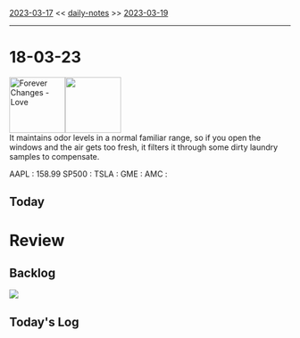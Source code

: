 [2023-03-17](daily_notes/2023-03-17) << [daily-notes](notes/daily-notes.md) >> [2023-03-19](daily_notes/2023-03-19)

---
# 18-03-23
<a href='spotify:album:6myt0Ez6hGJIPQeZKgY8um'><img src='https://i.scdn.co/image/4b75f62dc127de65f0f08dab5ab1fe0807c07f35' alt='Forever Changes - Love' height=100></a><img src='https://imgs.xkcd.com/comics/air_handler.png' height=100>
<br>It maintains odor levels in a normal familiar range, so if you open the windows and the air gets too fresh, it filters it through some dirty laundry samples to compensate.

AAPL : 158.99 
SP500 : 
TSLA :
GME :
AMC :

## Today



# Review


## Backlog


![](https://i.imgur.com/N8S8mAZ.png)
## Today's Log
